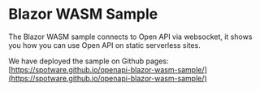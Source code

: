 # Blazor WASM Sample

The Blazor WASM sample connects to Open API via websocket, it shows you how you can use Open API on static serverless sites.

We have deployed the sample on Github pages: [https://spotware.github.io/openapi-blazor-wasm-sample/](https://spotware.github.io/openapi-blazor-wasm-sample/)